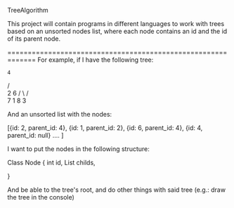 TreeAlgorithm

This project will contain programs in different languages to work with trees based on an unsorted nodes list, where each node contains an id and the id of its parent node.

=============================================================
For example, if I have the following tree:
    
    4
   / \
 2     6
/ \   / \
7 1   8 3

And an unsorted list with the nodes:
  
[{id: 2, parent_id: 4},
  {id: 1, parent_id: 2},
  {id: 6, parent_id: 4},
  {id: 4, parent_id: null} .... ]
 
 
I want to put the nodes in the following structure:

Class Node {
  int id,
  List<Node> childs,

}

And be able to the tree's root, and do other things with said tree (e.g.: draw the tree in the console)
